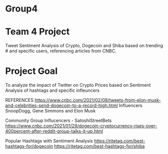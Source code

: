 # Group4
# Team 4 Project
Tweet Sentiment Analysis of Crypto, Dogecoin and Shiba based on trending # and specific users, referencing articles from CNBC.

# Project Goal
To analyze the impact of Twitter on Crypto Prices based on Sentiment Analysis of hashtags and specific infleuncers

REFERENCES 
https://www.cnbc.com/2021/02/08/tweets-from-elon-musk-and-celebrities-send-dogecoin-to-a-record-high.html
Influencers SnoopDogg, Gene Simmons and Elon Musk

Community Group Influcencers - SatoshiStreetBets
https://www.cnbc.com/2021/01/29/dogecoin-cryptocurrency-rises-over-400percent-after-reddit-group-talks-it-up.html

Popular Hashtags with Sentiment Analysis 
https://ritetag.com/best-hashtags-for/dogecoin
https://ritetag.com/best-hashtags-for/shiba

